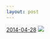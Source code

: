 ```yaml
---
layout: post
---
```


<p>
  <time><a href="/317">2014-04-28</a></time>
  <a href="/317"><img src="{{ site.assets_url }}/317-640.jpg" srcset="{{ site.assets_url }}/317-1280.jpg 1280w, {{ site.assets_url }}/317-960.jpg 960w, {{ site.assets_url }}/317-640.jpg 640w, {{ site.assets_url }}/317-320.jpg 320w" sizes="(min-width: 700px) 50vw, calc(100vw - 2rem)" /></a>
</p>
